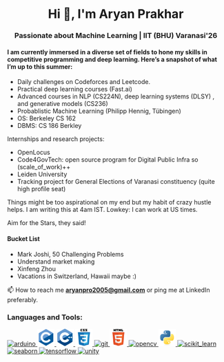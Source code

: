 <h1 align="center">Hi 👋, I'm Aryan Prakhar</h1>
<h3 align="center">Passionate about Machine Learning | IIT (BHU) Varanasi'26</h3>
<h4> I am currently immersed in a diverse set of fields to hone my skills in competitive programming and deep learning. Here’s a snapshot of what I’m up to this summer:</h6>

- Daily challenges on Codeforces and Leetcode.
- Practical deep learning courses (Fast.ai)
- Advanced courses in NLP (CS224N), deep learning systems (DLSY) , and generative models (CS236)
- Probablistic Machine Learning (Philipp Hennig, Tübingen)
- OS: Berkeley CS 162
- DBMS: CS 186 Berkley

Internships and research projects: 
- OpenLocus
- Code4GovTech: open source program for Digital Public Infra so (scale_of_work)++
- Leiden University
- Tracking project for General Elections of Varanasi constituency (quite high profile seat)

Things might be too aspirational on my end but my habit of crazy hustle helps. I am writing this at 4am IST. Lowkey: I can work at US times.

Aim for the Stars, they said!

#### Bucket List
-  Mark Joshi, 50 Challenging Problems
-  Understand market making
-  Xinfeng Zhou
-  Vacations in Switzerland, Hawaii maybe :) 
  
  📫 How to reach me **aryanpro2005@gmail.com** or ping me at LinkedIn preferably.

<p align="left">
</p>

<h3 align="left">Languages and Tools:</h3>
<p align="left"> <a href="https://www.arduino.cc/" target="_blank" rel="noreferrer"> <img src="https://cdn.worldvectorlogo.com/logos/arduino-1.svg" alt="arduino" width="40" height="40"/> </a> <a href="https://www.cprogramming.com/" target="_blank" rel="noreferrer"> <img src="https://raw.githubusercontent.com/devicons/devicon/master/icons/c/c-original.svg" alt="c" width="40" height="40"/> </a> <a href="https://www.w3schools.com/cpp/" target="_blank" rel="noreferrer"> <img src="https://raw.githubusercontent.com/devicons/devicon/master/icons/cplusplus/cplusplus-original.svg" alt="cplusplus" width="40" height="40"/> </a> <a href="https://www.w3schools.com/css/" target="_blank" rel="noreferrer"> <img src="https://raw.githubusercontent.com/devicons/devicon/master/icons/css3/css3-original-wordmark.svg" alt="css3" width="40" height="40"/> </a> <a href="https://git-scm.com/" target="_blank" rel="noreferrer"> <img src="https://www.vectorlogo.zone/logos/git-scm/git-scm-icon.svg" alt="git" width="40" height="40"/> </a> <a href="https://www.w3.org/html/" target="_blank" rel="noreferrer"> <img src="https://raw.githubusercontent.com/devicons/devicon/master/icons/html5/html5-original-wordmark.svg" alt="html5" width="40" height="40"/> </a> <a href="https://opencv.org/" target="_blank" rel="noreferrer"> <img src="https://www.vectorlogo.zone/logos/opencv/opencv-icon.svg" alt="opencv" width="40" height="40"/> </a> <a href="https://www.python.org" target="_blank" rel="noreferrer"> <img src="https://raw.githubusercontent.com/devicons/devicon/master/icons/python/python-original.svg" alt="python" width="40" height="40"/> </a> <a href="https://scikit-learn.org/" target="_blank" rel="noreferrer"> <img src="https://upload.wikimedia.org/wikipedia/commons/0/05/Scikit_learn_logo_small.svg" alt="scikit_learn" width="40" height="40"/> </a> <a href="https://seaborn.pydata.org/" target="_blank" rel="noreferrer"> <img src="https://seaborn.pydata.org/_images/logo-mark-lightbg.svg" alt="seaborn" width="40" height="40"/> </a> <a href="https://www.tensorflow.org" target="_blank" rel="noreferrer"> <img src="https://www.vectorlogo.zone/logos/tensorflow/tensorflow-icon.svg" alt="tensorflow" width="40" height="40"/> </a> <a href="https://unity.com/" target="_blank" rel="noreferrer"> <img src="https://www.vectorlogo.zone/logos/unity3d/unity3d-icon.svg" alt="unity" width="40" height="40"/> </a> </p>
